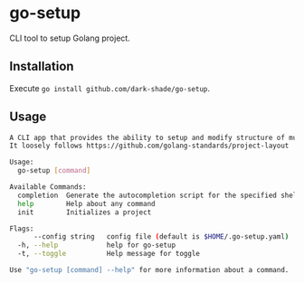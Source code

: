 # go-setup

CLI tool to setup Golang project.

## Installation

Execute `go install github.com/dark-shade/go-setup`.

## Usage

```bash
A CLI app that provides the ability to setup and modify structure of multiple types of golang projects.
It loosely follows https://github.com/golang-standards/project-layout

Usage:
  go-setup [command]

Available Commands:
  completion  Generate the autocompletion script for the specified shell
  help        Help about any command
  init        Initializes a project

Flags:
      --config string   config file (default is $HOME/.go-setup.yaml)
  -h, --help            help for go-setup
  -t, --toggle          Help message for toggle

Use "go-setup [command] --help" for more information about a command.
```


